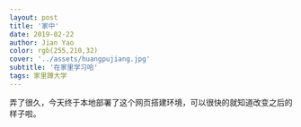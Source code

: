 ```yaml
---
layout: post
title: '家中'
date: 2019-02-22
author: Jian Yao
color: rgb(255,210,32)
cover: '../assets/huangpujiang.jpg'
subtitle: '在家里学习哈'
tags: 家里蹲大学
---
```

弄了很久，今天终于本地部署了这个网页搭建环境，可以很快的就知道改变之后的样子啦。
